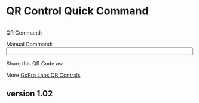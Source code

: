 # QR Control Quick Command

<script src="../../jquery.min.js"></script>
<script src="../../qrcodeborder.js"></script>
<style>
        #qrcode{
            width: 100%;
        }
        div{
            width: 100%;
            display: inline-block;
        }
</style>
      
<div id="qrcode"></div>
	  
QR Command: <b id="qrtext"></b><br>

Manual Command: <input type="text" style="width: 500px;" id="addcmd" value="">

Share this QR Code as: <b id="urltext"></b> 

More [GoPro Labs QR Controls](..)


## version 1.02

<script>
       
var once = true;
var qrcode;
var cmd = "\"Hello World\"";
var cmdurl;
var lasttimecmd = ""; 
let urlParams = new URLSearchParams(document.location.search);
cmdurl = urlParams.get('cmd')
if(cmdurl !== null)
	cmd = cmdurl;
	
document.getElementById("qrtext").innerHTML = cmd;

function makeQR() 
{	
  if(once === true)
  {
    qrcode = new QRCode(document.getElementById("qrcode"), 
    {
      text : cmd,
      width : 360,
      height : 360,
      correctLevel : QRCode.CorrectLevel.M
    });
    once = false;
  }
}

function timeLoop()
{  
  qrcode.clear(); 
  qrcode.makeCode(cmd);
  
  if(document.getElementById("addcmd") !== null)
  {
	var addcmd = document.getElementById("addcmd").value;
	if(addcmd.length > 0)
		cmd = addcmd;
  }	
  
  if(cmd != lasttimecmd)
  {
	changed = true;
	lasttimecmd = cmd;
  }
	
  if(changed === true)
  {
	document.getElementById("qrtext").innerHTML = cmd;
	document.getElementById("urltext").innerHTML = window.location.href.split('?')[0] + "?cmd=" + cmd;

	changed = false;
  }
	
  var t = setTimeout(timeLoop, 100);
}

function myReloadFunction() {
  location.reload();
}

makeQR();
timeLoop();

</script>

